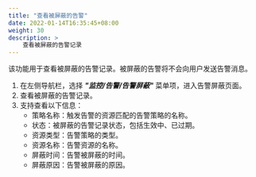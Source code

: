 ```yaml
---
title: "查看被屏蔽的告警"
date: 2022-01-14T16:35:45+08:00
weight: 30
description: >
    查看被屏蔽的告警记录
---
```


该功能用于查看被屏蔽的告警记录。被屏蔽的告警将不会向用户发送告警消息。

1. 在左侧导航栏，选择 **_"监控/告警/告警屏蔽"_** 菜单项，进入告警屏蔽页面。
2. 查看被屏蔽的告警记录。
2. 支持查看以下信息：
    - 策略名称：触发告警的资源匹配的告警策略的名称。
    - 状态：被屏蔽的告警记录状态，包括生效中、已过期。
    - 资源类型：告警策略的类型。
    - 资源名称：告警资源的名称。
    - 屏蔽时间：告警被屏蔽的时间。
    - 屏蔽原因：告警被屏蔽的原因。
